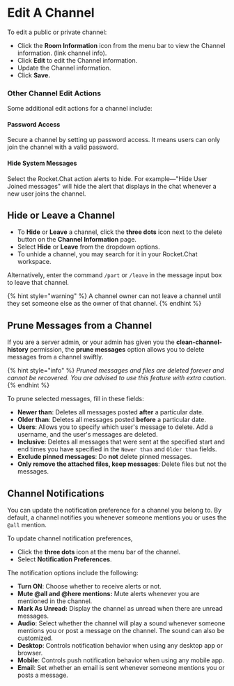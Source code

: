# Edit A Channel

To edit a public or private channel:

* Click the **Room Information** icon from the menu bar to view the Channel information. (link channel info).
* Click **Edit** to edit the Channel information.
* Update the Channel information.
* Click **Save.**

### Other Channel Edit Actions

Some additional edit actions for a channel include:

#### Password Access

Secure a channel by setting up password access. It means users can only join the channel with a valid password.

#### Hide System Messages

Select the Rocket.Chat action alerts to hide. For example—"Hide User Joined messages" will hide the alert that displays in the chat whenever a new user joins the channel.

## Hide or Leave a Channel

* To **Hide** or **Leave** a channel, click the **three dots** icon next to the delete button on the **Channel Information** page.
* Select **Hide** or **Leave** from the dropdown options.
* To unhide a channel, you may search for it in your Rocket.Chat workspace.

Alternatively, enter the command `/part` or `/leave` in the message input box to leave that channel.

{% hint style="warning" %}
A channel owner can not leave a channel until they set someone else as the owner of that channel.
{% endhint %}

## Prune Messages from a Channel

If you are a server admin, or your admin has given you the **clean-channel-history** permission, the **prune messages** option allows you to delete messages from a channel swiftly.

{% hint style="info" %}
_Pruned messages and files are deleted forever and cannot be recovered. You are advised to use this feature with extra caution._
{% endhint %}

To prune selected messages, fill in these fields:

* **Newer than**: Deletes all messages posted **after** a particular date.
* **Older than**: Deletes all messages posted **before** a particular date.
* **Users**: Allows you to specify which user's message to delete. Add a username, and the user's messages are deleted.
* **Inclusive**: Deletes all messages that were sent at the specified start and end times you have specified in the `Newer than` and `Older than` fields.
* **Exclude pinned messages**: Do **not** delete pinned messages.
* **Only remove the attached files, keep messages**: Delete files but not the messages.

## Channel Notifications

You can update the notification preference for a channel you belong to. By default, a channel notifies you whenever someone mentions you or uses the `@all` mention.

To update channel notification preferences,

* Click the **three dots** icon at the menu bar of the channel.
* Select **Notification Preferences**.

The notification options include the following:

* **Turn ON**: Choose whether to receive alerts or not.
* **Mute @all and @here mentions:** Mute alerts whenever you are mentioned in the channel.
* **Mark As Unread:** Display the channel as unread when there are unread messages.
* **Audio**: Select whether the channel will play a sound whenever someone mentions you or post a message on the channel. The sound can also be customized.
* **Desktop**: Controls notification behavior when using any desktop app or browser.
* **Mobile**: Controls push notification behavior when using any mobile app.
* **Email**: Set whether an email is sent whenever someone mentions you or posts a message.
